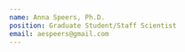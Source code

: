 ```yaml
---
name: Anna Speers, Ph.D.
position: Graduate Student/Staff Scientist
email: aespeers@gmail.com
---
```

